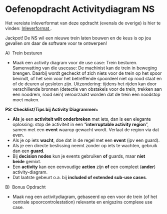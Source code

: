 # Oefenopdracht Activitydiagram NS

Het vereiste inleverformat van deze opdracht (evenals de overige) is
hier te vinden: [Inleverformat ](../inleverformat-voor-modelleeropdrachten.md).

Jackpot! De NS wil een nieuwe trein laten bouwen en de keus is op jou
gevallen om daar de software voor te ontwerpen!

A)  Trein besturen
-   Maak een activity diagram voor de use case: Trein besturen.   
    Samenvatting van die usecase: De machinist kan de trein in beweging
    brengen. Daarbij wordt gecheckt of zich niets voor de trein op het
    spoor bevindt, of het sein voor het betreffende spoordeel niet op
    rood staat en of de deuren al gesloten zijn. Uitzondering: tijdens
    het rijden kan door verschillende bronnen (detectie van obstakels
    voor de trein, trekken aan een noodrem, rood sein) veroorzaakt
    worden dat de trein een noodstop moet maken.

**PS: Checklist/Tips bij Activity Diagrammen:**
-   **Als** je een **activiteit wilt onderbreken** met iets, dan is een
    elegante oplossing: stop de activiteit in een
    “**interruptable activity region**”, samen met een **event** waarop
    gewacht wordt. Verlaat de region via dat even.
-   Als je op iets **wacht**, doe dat in de regel met een **event** (ipv
    een guard).
-   Als je een directe beslissing neemt zonder op iets te wachten,
    gebruik dan een **guard**.
-   Bij **decision nodes** kun je events gebruiken **of** guards,
    maar **niet beide** gemixt.
-   Een **activity** kan een eenvoudige **action** zijn **of** een
    compleet (**ander**) activity-diagram.
-   Dat laatste gebeurt o.a. bij **included of extended sub-use cases**.

B)  Bonus Opdracht
-   Maak nog een activitydiagram, gebaseerd op een voor de trein (of het
    centrale spoorcontrolestation) relevante en enigszins complexe use
    case.
